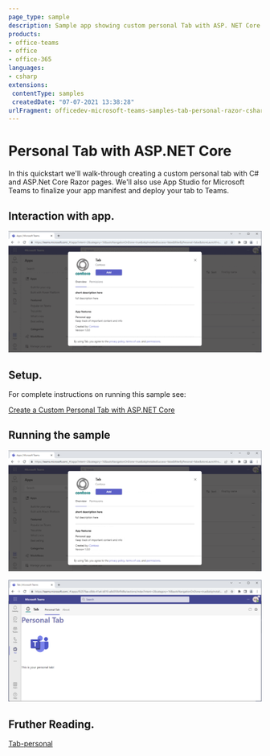 ```yaml
---
page_type: sample
description: Sample app showing custom personal Tab with ASP. NET Core
products:
- office-teams
- office
- office-365
languages:
- csharp
extensions:
 contentType: samples
 createdDate: "07-07-2021 13:38:28"
urlFragment: officedev-microsoft-teams-samples-tab-personal-razor-csharp
---
```


# Personal Tab with ASP.NET Core

In this quickstart we'll walk-through creating a custom personal tab with C# and ASP.Net Core Razor pages. We'll also use App Studio for Microsoft Teams to finalize your app manifest and deploy your tab to Teams.

## Interaction with app.

![personaltabmodule](Images/PersonalTabModule.gif)

## Setup.

For complete instructions on running this sample see:

[Create a Custom Personal Tab with ASP.NET Core](https://learn.microsoft.com/en-us/microsoftteams/platform/tabs/how-to/create-personal-tab?pivots=mvc-csharp)

## Running the sample

![personaltabinstllation](Images/installation.png)

![personaltab](Images/personaltab.png)

## Fruther Reading.
[Tab-personal](https://learn.microsoft.com/en-us/microsoftteams/platform/tabs/what-are-tabs)


